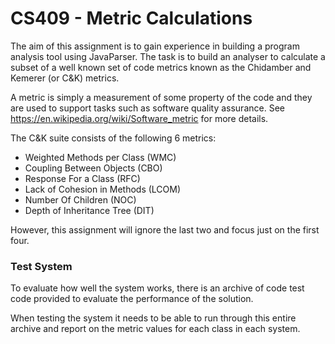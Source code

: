 # CS409 - Metric Calculations

The aim of this assignment is to gain experience in building a program analysis tool using JavaParser.
The task is to build an analyser to calculate a subset of a well known set of code metrics known as the Chidamber and Kemerer (or C&K) metrics.

A metric is simply a measurement of some property of the code and they are used to support tasks such as software quality assurance.
See https://en.wikipedia.org/wiki/Software_metric  for more details.

The C&K suite consists of the following 6 metrics:

- Weighted Methods per Class (WMC)
- Coupling Between Objects (CBO)
- Response For a Class (RFC)
- Lack of Cohesion in Methods (LCOM)
- Number Of Children (NOC)
- Depth of Inheritance Tree (DIT)

However, this assignment will ignore the last two and focus just on the first four.


### Test System
To evaluate how well the system works, there is an archive of code test code provided to evaluate the performance of the solution.

When testing the system it needs to be able to run through this entire archive and report on the metric values for each class in each system.